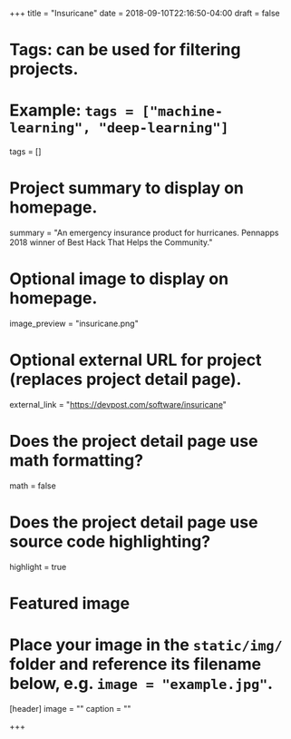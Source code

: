 +++
title = "Insuricane"
date = 2018-09-10T22:16:50-04:00
draft = false

# Tags: can be used for filtering projects.
# Example: `tags = ["machine-learning", "deep-learning"]`
tags = []

# Project summary to display on homepage.
summary = "An emergency insurance product for hurricanes. Pennapps 2018 winner of Best Hack That Helps the Community."

# Optional image to display on homepage.
image_preview = "insuricane.png"

# Optional external URL for project (replaces project detail page).
external_link = "https://devpost.com/software/insuricane"

# Does the project detail page use math formatting?
math = false

# Does the project detail page use source code highlighting?
highlight = true

# Featured image
# Place your image in the `static/img/` folder and reference its filename below, e.g. `image = "example.jpg"`.
[header]
image = ""
caption = ""

+++
